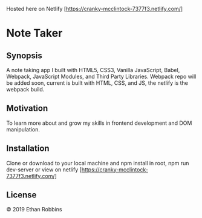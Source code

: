 
Hosted here on Netlify [https://cranky-mcclintock-7377f3.netlify.com/]


# Note Taker
## Synopsis

A note taking app I  built with HTML5, CSS3, Vanilla JavaScript, Babel, Webpack, JavaScript Modules, and Third Party Libraries. Webpack repo will be added soon, current is built with HTML, CSS, and JS, the netlify is the webpack build.

## Motivation

To learn more about and grow my skills in frontend development and DOM manipulation. 

## Installation

Clone or download to your local machine and npm install in root, npm run dev-server or view on netlify [https://cranky-mcclintock-7377f3.netlify.com/]


## License

&copy; 2019 Ethan Robbins
